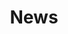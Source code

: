 ---
title: "News"
featured_image: '/images/winnie-castle.png'
description: ""
omit_header_text: true
#type: page
#menu: main
---